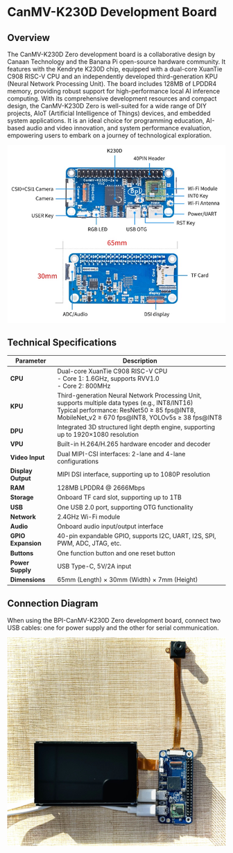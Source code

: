 # CanMV-K230D Development Board

## Overview

The CanMV-K230D Zero development board is a collaborative design by Canaan Technology and the Banana Pi open-source hardware community. It features with the Kendryte K230D chip, equipped with a dual-core XuanTie C908 RISC-V CPU and an independently developed third-generation KPU (Neural Network Processing Unit). The board includes 128MB of LPDDR4 memory, providing robust support for high-performance local AI inference computing. With its comprehensive development resources and compact design, the CanMV-K230D Zero is well-suited for a wide range of DIY projects, AIoT (Artificial Intelligence of Things) devices, and embedded system applications. It is an ideal choice for programming education, AI-based audio and video innovation, and system performance evaluation, empowering users to embark on a journey of technological exploration.

![Board Interface](../../../zh/images/bpi-canmv-k230d-zero_interface.jpg)

## Technical Specifications

| Parameter            | Description                                                           |
|----------------------|-----------------------------------------------------------------------|
| **CPU**              | Dual-core XuanTie C908 RISC-V CPU <br> - Core 1: 1.6GHz, supports RVV1.0 <br> - Core 2: 800MHz                   |
| **KPU**              | Third-generation Neural Network Processing Unit, supports multiple data types (e.g., INT8/INT16) <br> Typical performance: ResNet50 ≥ 85 fps@INT8, MobileNet_v2 ≥ 670 fps@INT8, YOLOv5s ≥ 38 fps@INT8    |
| **DPU**              | Integrated 3D structured light depth engine, supporting up to 1920×1080 resolution           |
| **VPU**              | Built-in H.264/H.265 hardware encoder and decoder                                      |
| **Video Input**      | Dual MIPI-CSI interfaces: 2-lane and 4-lane configurations            |
| **Display Output**   | MIPI DSI interface, supporting up to 1080P resolution                              |
| **RAM**              | 128MB LPDDR4 @ 2666Mbps                                                        |
| **Storage**          | Onboard TF card slot, supporting up to 1TB                                          |
| **USB**              | One USB 2.0 port, supporting OTG functionality                                         |
| **Network**          | 2.4GHz Wi-Fi module                                                             |
| **Audio**            | Onboard audio input/output interface                                              |
| **GPIO Expansion**   | 40-pin expandable GPIO, supports I2C, UART, I2S, SPI, PWM, ADC, JTAG, etc.                       |
| **Buttons**          | One function button and one reset button                                          |
| **Power Supply**     | USB Type-C, 5V/2A input                                                     |
| **Dimensions**       | 65mm (Length) × 30mm (Width) × 7mm (Height)                                   |

## Connection Diagram

When using the BPI-CanMV-K230D Zero development board, connect two USB cables: one for power supply and the other for serial communication.

![Connection Diagram](../../../zh/images/BPI_K230D_Zero_Wire_Connection.jpg)
